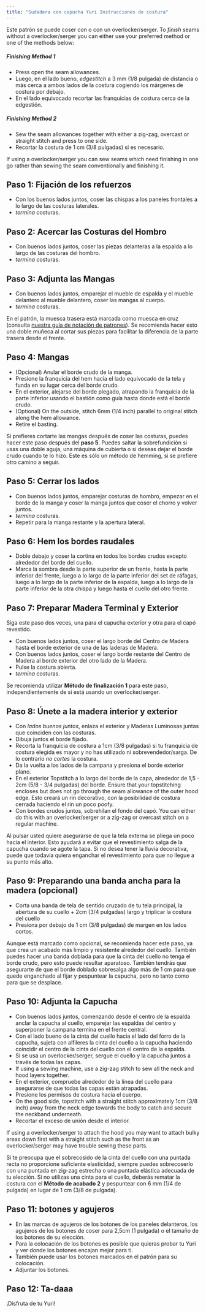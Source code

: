```yaml
---
title: "Sudadera con capucha Yuri Instrucciones de costura"
---
```


<Note>

Este patrón se puede coser con o con un overlocker/serger. To _finish_ seams without a overlocker/serger you can either use your preferred method or one of the methods below:

##### Finishing Method 1

- Press open the seam allowances.
- Luego, en el lado bueno, _edgestitch_ a 3 mm (1/8 pulgada) de distancia o más cerca a ambos lados de la costura cogiendo los márgenes de costura por debajo.
- En el lado equivocado recortar las franquicias de costura cerca de la edgestión.

##### Finishing Method 2

- Sew the seam allowances together with either a zig-zag, overcast or straight stitch and press to one side.
- Recortar la costura de 1 cm (3/8 pulgadas) si es necesario.

</Note>

<Tip>

If using a overlocker/serger you can sew seams which need finishing in one go rather than sewing the seam conventionally and finishing it.

</Tip>

## Paso 1: Fijación de los refuerzos

- Con los buenos lados juntos, coser las chispas a los paneles frontales a lo largo de las costuras laterales.
- _termina_ costuras.

## Paso 2: Acercar las Costuras del Hombro

- Con buenos lados juntos, coser las piezas delanteras a la espalda a lo largo de las costuras del hombro.
- _termina_ costuras.

## Paso 3: Adjunta las Mangas

- Con buenos lados juntos, emparejar el mueble de espalda y el mueble delantero al mueble delantero, coser las mangas al cuerpo.
- _termina_ costuras.

<Note>

En el patrón, la muesca trasera está marcada como muesca en cruz (consulta [nuestra guía de notación de patrones](/docs/about/notation/notches/)). Se recomienda hacer esto una doble muñeca al cortar sus piezas para facilitar la diferencia de la parte trasera desde el frente.

</Note>

## Paso 4: Mangas

- (Opcional) Anular el borde crudo de la manga.
- Presione la franquicia del hem hacia el lado equivocado de la tela y funda en su lugar cerca del borde crudo.
- En el exterior, alejarse del borde plegado, atrapando la franquicia de la parte inferior usando el bastión como guía hasta donde está el borde crudo.
- (Optional) On the outside, stitch 6mm (1/4 inch) parallel to original stitch along the hem allowance.
- Retire el basting.

<Note>

Si prefieres cortarte las mangas después de coser las costuras, puedes hacer este paso después del **paso 5**.
Puedes saltar la sobrefundición si usas una doble aguja, una máquina de cubierta o si deseas dejar el borde crudo cuando te lo hizo.
Este es sólo un método de hemming, si se prefiere otro camino a seguir.

</Note>

## Paso 5: Cerrar los lados

- Con buenos lados juntos, emparejar costuras de hombro, empezar en el borde de la manga y coser la manga juntos que coser el chorro y volver juntos.
- _termina_ costuras.
- Repetir para la manga restante y la apertura lateral.

## Paso 6: Hem los bordes raudales

- Doble debajo y coser la cortina en todos los bordes crudos excepto alrededor del borde del cuello.
- Marca la sombra desde la parte superior de un frente, hasta la parte inferior del frente, luego a lo largo de la parte inferior del set de ráfagas, luego a lo largo de la parte inferior de la espalda, luego a lo largo de la parte inferior de la otra chispa y luego hasta el cuello del otro frente.

## Paso 7: Preparar Madera Terminal y Exterior

Siga este paso dos veces, una para el capucha exterior y otra para el capó revestido.

- Con buenos lados juntos, coser el largo borde del Centro de Madera hasta el borde exterior de una de las laderas de Madera.
- Con buenos lados juntos, coser el largo borde restante del Centro de Madera al borde exterior del otro lado de la Madera.
- Pulse la costura abierta.
- _termina_ costuras.

<Note>

Se recomienda utilizar **Método de finalización 1** para este paso, independientemente de si está usando un overlocker/serger.

</Note>

## Paso 8: Únete a la madera interior y exterior

- Con _lados buenos juntos_, enlaza el exterior y Maderas Luminosas juntas que coinciden con las costuras.
- Dibuja juntos el borde fijado.
- Recorta la franquicia de costura a 1cm (3/8 pulgadas) si tu franquicia de costura elegida es mayor y no has utilizado ni sobrevendedor/sarga. De lo contrario _no cortes_ la costura.
- Da la vuelta a los lados de la campana y presiona el borde exterior plano.
- En el exterior Topstitch a lo largo del borde de la capa, alrededor de 1,5 - 2cm (5/8 - 3/4 pulgadas) del borde. Ensure that your topstitching encloses but does not go through the seam allowance of the outer hood edge. Esto creará un rin decorativo, con la posibilidad de costura cerrada haciendo el rin un poco poofy.
- Con bordes crudos juntos, sobrehilan el fondo del capó. You can either do this with an overlocker/serger or a zig-zag or overcast stitch on a regular machine.

<Note>

Al pulsar usted quiere asegurarse de que la tela externa se pliega un poco hacia el interior. Esto ayudará a evitar que el revestimiento salga de la capucha cuando se agote la tapa.
Si no desea tener la lluvia decorativa, puede que todavía quiera enganchar el revestimiento para que no llegue a su punto más alto.

</Note>

## Paso 9: Preparando una banda ancha para la madera (opcional)

- Corta una banda de tela de sentido cruzado de tu tela principal, la abertura de su cuello + 2cm (3/4 pulgadas) largo y triplicar la costura del cuello
- Presiona por debajo de 1 cm (3/8 pulgadas) de margen en los lados cortos.

<Note>

Aunque está marcado como opcional, se recomienda hacer este paso, ya que crea un acabado más limpio y resistente alrededor del cuello.
También puedes hacer una banda doblada para que la cinta del cuello no tenga el borde crudo, pero esto puede resultar aparatoso. También tendrás que asegurarte de que el borde doblado sobresalga algo más de 1 cm para que quede enganchado al fijar y pespuntear la capucha, pero no tanto como para que se desplace.

</Note>

## Paso 10: Adjunta la Capucha

- Con buenos lados juntos, comenzando desde el centro de la espalda anclar la capucha al cuello, emparejar las espaldas del centro y superponer la campana termina en el frente central.
- Con el lado bueno de la cinta del cuello hacia el lado del forro de la capucha, sujeta con alfileres la cinta del cuello a la capucha haciendo coincidir el centro de la cinta del cuello con el centro de la espalda.
- Si se usa un overlocker/serger, sergue el cuello y la capucha juntos a través de todas las capas.
- If using a sewing machine, use a zig-zag stitch to sew all the neck and hood layers together.
- En el exterior, compruebe alrededor de la línea del cuello para asegurarse de que todas las capas están atrapadas.
- Presione los permisos de costura hacia el cuerpo.
- On the good side, topstitch with a straight stitch approximately 1cm (3/8 inch) away from the neck edge towards the body to catch and secure the neckband underneath.
- Recortar el exceso de unión desde el interior.

<Warning>

If using a overlocker/serger to attach the hood you may want to attach bulky areas down first with a straight stitch such as the front as an overlocker/serger may have trouble sewing these parts.

</Warning>

<Note>

Si te preocupa que el sobrecosido de la cinta del cuello con una puntada recta no proporcione suficiente elasticidad, siempre puedes sobrecoserlo con una puntada en zig-zag estrecha o una puntada elástica adecuada de tu elección.
Si no utilizas una cinta para el cuello, deberás rematar la costura con el **Método de acabado 2** y pespuntear con 6 mm (1/4 de pulgada) en lugar de 1 cm (3/8 de pulgada).

</Note>

## Paso 11: botones y agujeros

- En las marcas de agujeros de los botones de los paneles delanteros, los agujeros de los botones de coser para 2,5cm (1 pulgada) o el tamaño de los botones de su elección.
- Para la colocación de los botones es posible que quieras probar tu Yuri y ver donde los botones encajan mejor para ti.
- También puede usar los botones marcados en el patrón para su colocación.
- Adjuntar los botones.

## Paso 12: Ta-daaa

¡Disfruta de tu Yuri!
